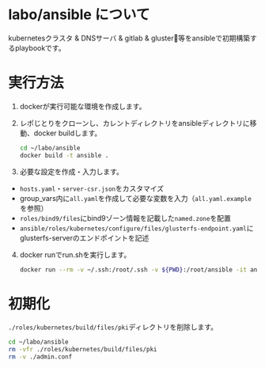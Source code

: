 # labo/ansible について

kubernetesクラスタ & DNSサーバ & gitlab & gluster等をansibleで初期構築するplaybookです。

# 実行方法

1. dockerが実行可能な環境を作成します。

2. レポじとりをクローンし、カレントディレクトリをansibleディレクトリに移動、docker buildします。  
    ```sh
    cd ~/labo/ansible
    docker build -t ansible .
    ```
3. 必要な設定を作成・入力します。

- `hosts.yaml`・`server-csr.json`をカスタマイズ  
- group_vars内に`all.yaml`を作成して必要な変数を入力（`all.yaml.example`を参照）  
- `roles/bind9/files`にbind9ゾーン情報を記載した`named.zone`を配置  
- `ansible/roles/kubernetes/configure/files/glusterfs-endpoint.yaml`にglusterfs-serverのエンドポイントを記述

4. docker runでrun.shを実行します。
    ```sh
    docker run --rm -v ~/.ssh:/root/.ssh -v ${PWD}:/root/ansible -it ansible ./run.sh
    ```

# 初期化

`./roles/kubernetes/build/files/pki`ディレクトリを削除します。
```sh
cd ~/labo/ansible
rm -vfr ./roles/kubernetes/build/files/pki
rm -v ./admin.conf
```
